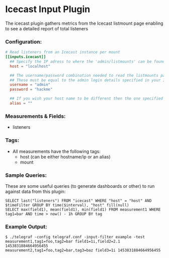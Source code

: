 # Icecast Input Plugin

The icecast plugin gathers metrics from the Icecast listmount page enabling to see a detailed report of total listeners

### Configuration:

```toml
# Read listeners from an Icecast instance per mount
[[inputs.icecast]]
  ## Specify the IP adress to where the 'admin/listmounts' can be found. You can include port if needed.
  host = "localhost"

  ## The username/password combination needed to read the listmounts page.
  ## These must be equal to the admin login details specified in your Icecast configuration
  username = "admin"
  password = "hackme"

  ## If you wish your host name to be different then the one specified under host, you can change it here
  alias = ""
```

### Measurements & Fields:

- listeners

### Tags:

- All measurements have the following tags:
    - host (can be either hostname/ip or an alias)
    - mount


    
### Sample Queries:

These are some useful queries (to generate dashboards or other) to run against data from this plugin:

```
SELECT last("listeners") FROM "icecast" WHERE "host" = "host" AND $timeFilter GROUP BY time($interval), "host" fill(null)
SELECT max(field1), mean(field1), min(field1) FROM measurement1 WHERE tag1=bar AND time > now() - 1h GROUP BY tag
```

### Example Output:

```
$ ./telegraf -config telegraf.conf -input-filter example -test
measurement1,tag1=foo,tag2=bar field1=1i,field2=2.1 1453831884664956455
measurement2,tag1=foo,tag2=bar,tag3=baz field3=1i 1453831884664956455
```
